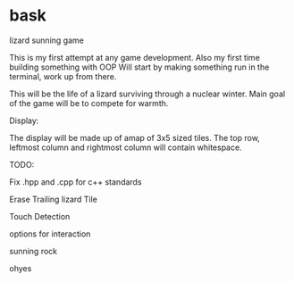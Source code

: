 # bask
lizard sunning game

This is my first attempt at any game development. 
Also my first time building something with OOP
Will start by making something run in the terminal, work up from there.

This will be the life of a lizard surviving through a nuclear winter.
Main goal of the game will be to compete for warmth.

Display:

The display will be made up of amap of 3x5 sized tiles. The top row, leftmost column and rightmost column will contain whitespace.


TODO:

Fix .hpp and .cpp for c++ standards

Erase Trailing lizard Tile

Touch Detection

options for interaction

sunning rock

ohyes

